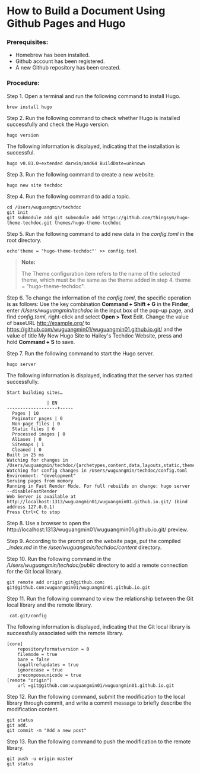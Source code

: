 # How to Build a Document Using Github Pages and Hugo 
 

### Prerequisites:

* Homebrew has been installed.
* Github account has been registered.
* A new Github repository has been created.

### Procedure:

Step 1. Open a terminal and run the following command to install Hugo.
 
	 
    brew install hugo
    
 Step 2. Run the following command to check whether Hugo is installed successfully and check the Hugo version.
	 
	hugo version
	 
	 

The following information is displayed, indicating that the installation is successful.
		 
    hugo v0.81.0+extended darwin/amd64 BuildDate=unknown
		 

Step 3. Run the following command to create a new website.

	 
	hugo new site techdoc
	 
Step 4. Run the following command to add a topic.

	
	cd /Users/wuguangmin/techdoc
	git init
	git submodule add git submodule add https://github.com/thingsym/hugo-theme-techdoc.git themes/hugo-theme-techdoc
	
Step 5.  Run the following command to add new data in the *config.toml* in the root directory.
	
	echo'theme = "hugo-theme-techdoc"' >> config.toml
	
> 	**Note:**
> 	
> 	The Theme configuration item refers to the name of the selected theme, which must be the same as the theme added in step 4. theme = "hugo-theme-techdoc".
> 	

Step 6. To change the information of the *config.toml*, the specific operation is as follows: Use the key combination **Command + Shift + G** in the **Finder**, enter /*Users/wuguangmin/techdoc* in the input box of the pop-up page, and find *config.toml*, right-click and select **Open > Text** Edit. Change the value of baseURL http://example.org/ to https://github.com/wuguangmin01/wuguangmin01.github.io.git/ and the value of title My New Hugo Site to Hailey's Techdoc Website, press and hold  **Command + S** to save.

Step 7. Run the following command to start the Hugo server.

	
	hugo server
	
	
  The following information is displayed, indicating that the server has started successfully.
 
	 
	Start building sites…
	
	               | EN
	-------------------+-----
	  Pages | 10
	  Paginator pages | 0
	  Non-page files | 0
	  Static files | 6
	  Processed images | 0
	  Aliases | 0
	  Sitemaps | 1
	  Cleaned | 0
	Built in 25 ms
	Watching for changes in /Users/wuguangmin/techdoc/{archetypes,content,data,layouts,static,themes}
	Watching for config changes in /Users/wuguangmin/techdoc/config.toml
	Environment: "development"
	Serving pages from memory
	Running in Fast Render Mode. For full rebuilds on change: hugo server --disableFastRender
	Web Server is available at http://localhost:1313/wuguangmin01/wuguangmin01.github.io.git/ (bind address 127.0.0.1)
	Press Ctrl+C to stop
	 
Step 8. Use a browser to open the http://localhost:1313/wuguangmin01/wuguangmin01.github.io.git/ preview.

Step 9. According to the prompt on the website page, put the compiled   *_index.md* in the */user/wuguangmin/techdoc/content* directory.

Step 10. Run the following command in the */Users/wuguangmin/techdoc/public* directory to add a remote connection for the Git local library.

	
	git remote add origin git@github.com: git@github.com:wuguangmin01/wuguangmin01.github.io.git
	

Step 11. Run the following command to view the relationship between the Git local library and the remote library.

	 
	 cat.git/config
	
	 

The following information is displayed, indicating that the Git local library is successfully associated with the remote library.
 
	 
	[core]
	    repositoryformatversion = 0
	    filemode = true
	    bare = false
	    logallrefupdates = true
	    ignorecase = true
	    precomposeunicode = true
	[remote "origin"]
	    url =git@github.com:wuguangmin01/wuguangmin01.github.io.git
	 

Step 12. Run the following command, submit the modification to the local library through commit, and write a commit message to briefly describe the modification content.
	
	git status
	git add.
	git commit -m "Add a new post"
	 

Step 13. Run the following command to push the modification to the remote library.
 
	 
	git push -u origin master
	git status
	 

 
 

